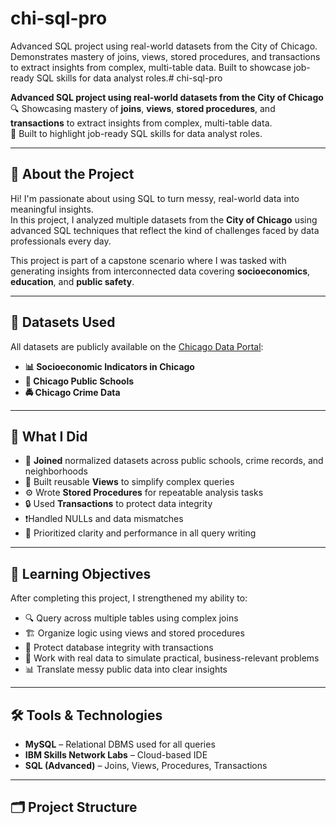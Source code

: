 # chi-sql-pro
Advanced SQL project using real-world datasets from the City of Chicago. Demonstrates mastery of joins, views, stored procedures, and transactions to extract insights from complex, multi-table data. Built to showcase job-ready SQL skills for data analyst roles.# chi-sql-pro

**Advanced SQL project using real-world datasets from the City of Chicago**  
🔍 Showcasing mastery of **joins**, **views**, **stored procedures**, and **transactions** to extract insights from complex, multi-table data.  
💼 Built to highlight job-ready SQL skills for data analyst roles.

---

## 🚀 About the Project

Hi! I'm passionate about using SQL to turn messy, real-world data into meaningful insights.  
In this project, I analyzed multiple datasets from the **City of Chicago** using advanced SQL techniques that reflect the kind of challenges faced by data professionals every day.

This project is part of a capstone scenario where I was tasked with generating insights from interconnected data covering **socioeconomics**, **education**, and **public safety**.

---

## 🧾 Datasets Used

All datasets are publicly available on the [Chicago Data Portal](https://data.cityofchicago.org/):

- **📊 Socioeconomic Indicators in Chicago**
- **🏫 Chicago Public Schools**
- **🚔 Chicago Crime Data**

---

## 🧩 What I Did

- 🔗 **Joined** normalized datasets across public schools, crime records, and neighborhoods  
- 🧱 Built reusable **Views** to simplify complex queries  
- ⚙️ Wrote **Stored Procedures** for repeatable analysis tasks  
- 🔒 Used **Transactions** to protect data integrity  
- ❗Handled NULLs and data mismatches  
- 🧠 Prioritized clarity and performance in all query writing

---

## 🎯 Learning Objectives

After completing this project, I strengthened my ability to:

- 🔍 Query across multiple tables using complex joins  
- 🏗️ Organize logic using views and stored procedures  
- 💾 Protect database integrity with transactions  
- 🚀 Work with real data to simulate practical, business-relevant problems  
- 📊 Translate messy public data into clear insights

---

## 🛠️ Tools & Technologies

- **MySQL** – Relational DBMS used for all queries  
- **IBM Skills Network Labs** – Cloud-based IDE  
- **SQL (Advanced)** – Joins, Views, Procedures, Transactions

---

## 🗂️ Project Structure


